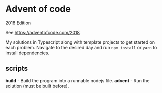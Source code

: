 Advent of code
==============
2018 Edition

See https://adventofcode.com/2018

My solutions in Typescript along with template projects to get started on each problem. Navigate to the desired day and run `npm install` or `yarn` to install dependencies.

## scripts

__build__ - Build the program into a runnable nodejs file.
__advent__ - Run the solution (must be built before).
